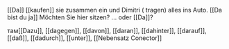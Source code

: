 [[Da]] [[kaufen]] sie zusammen ein und Dimitri ( tragen) alles ins Auto.
[[Da bist du ja]]
Möchten Sie hier sitzen? ... oder [[Da]]?  


там[[Dazu]], [[dagegen]], [[davon]], [[daran]], [[dahinter]], [[darauf]], [[daß]], [[dadurch]], [[unter]], [[Nebensatz Conector]]
